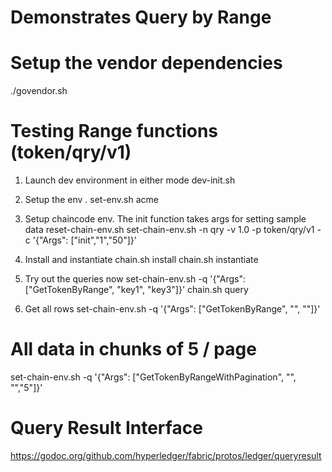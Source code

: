 Demonstrates Query by Range
===========================

# Setup the vendor dependencies
./govendor.sh


Testing Range functions (token/qry/v1)
======================================
1. Launch dev environment in either mode
dev-init.sh

2. Setup the  env
. set-env.sh acme

3. Setup chaincode env. The init function takes args for setting sample data
reset-chain-env.sh
set-chain-env.sh   -n qry  -v 1.0 -p token/qry/v1 -c '{"Args": ["init","1","50"]}'

4. Install and instantiate
chain.sh install
chain.sh instantiate

5. Try out the queries now
set-chain-env.sh -q '{"Args": ["GetTokenByRange", "key1", "key3"]}' 
chain.sh query

6. Get all rows
set-chain-env.sh -q '{"Args": ["GetTokenByRange", "", ""]}'



# All data in chunks of 5 / page
set-chain-env.sh -q '{"Args": ["GetTokenByRangeWithPagination", "", "","5"]}' 


Query Result Interface
======================
https://godoc.org/github.com/hyperledger/fabric/protos/ledger/queryresult

